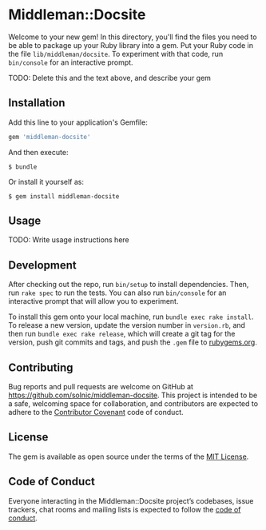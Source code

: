 # Middleman::Docsite

Welcome to your new gem! In this directory, you'll find the files you need to be able to package up your Ruby library into a gem. Put your Ruby code in the file `lib/middleman/docsite`. To experiment with that code, run `bin/console` for an interactive prompt.

TODO: Delete this and the text above, and describe your gem

## Installation

Add this line to your application's Gemfile:

```ruby
gem 'middleman-docsite'
```

And then execute:

    $ bundle

Or install it yourself as:

    $ gem install middleman-docsite

## Usage

TODO: Write usage instructions here

## Development

After checking out the repo, run `bin/setup` to install dependencies. Then, run `rake spec` to run the tests. You can also run `bin/console` for an interactive prompt that will allow you to experiment.

To install this gem onto your local machine, run `bundle exec rake install`. To release a new version, update the version number in `version.rb`, and then run `bundle exec rake release`, which will create a git tag for the version, push git commits and tags, and push the `.gem` file to [rubygems.org](https://rubygems.org).

## Contributing

Bug reports and pull requests are welcome on GitHub at https://github.com/solnic/middleman-docsite. This project is intended to be a safe, welcoming space for collaboration, and contributors are expected to adhere to the [Contributor Covenant](http://contributor-covenant.org) code of conduct.

## License

The gem is available as open source under the terms of the [MIT License](https://opensource.org/licenses/MIT).

## Code of Conduct

Everyone interacting in the Middleman::Docsite project’s codebases, issue trackers, chat rooms and mailing lists is expected to follow the [code of conduct](https://github.com/solnic/middleman-docsite/blob/master/CODE_OF_CONDUCT.md).
